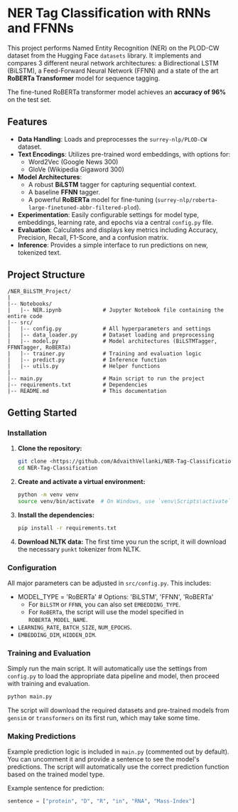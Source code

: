 # NER Tag Classification with RNNs and FFNNs

This project performs Named Entity Recognition (NER) on the PLOD-CW dataset from the Hugging Face `datasets` library. It implements and compares 3 different neural network architectures: a Bidirectional LSTM (BiLSTM), a Feed-Forward Neural Network (FFNN) and a state of the art **RoBERTa Transformer** model for sequence tagging.

The fine-tuned RoBERTa transformer model achieves an **accuracy of 96%** on the test set.
## Features

- **Data Handling**: Loads and preprocesses the `surrey-nlp/PLOD-CW` dataset.
- **Text Encodings**: Utilizes pre-trained word embeddings, with options for:
  - Word2Vec (Google News 300)
  - GloVe (Wikipedia Gigaword 300)
- **Model Architectures**:
  - A robust **BiLSTM** tagger for capturing sequential context.
  - A baseline **FFNN** tagger.
  - A powerful **RoBERTa** model for fine-tuning (`surrey-nlp/roberta-large-finetuned-abbr-filtered-plod`).
- **Experimentation**: Easily configurable settings for model type, embeddings, learning rate, and epochs via a central `config.py` file.
- **Evaluation**: Calculates and displays key metrics including Accuracy, Precision, Recall, F1-Score, and a confusion matrix.
- **Inference**: Provides a simple interface to run predictions on new, tokenized text.

## Project Structure

```
/NER_BiLSTM_Project/
|
|-- Notebooks/
|   |-- NER.ipynb             # Jupyter Notebook file containing the entire code
|-- src/
|   |-- config.py             # All hyperparameters and settings
|   |-- data_loader.py        # Dataset loading and preprocessing
|   |-- model.py              # Model architectures (BiLSTMTagger, FFNNTagger, RoBERTa)
|   |-- trainer.py            # Training and evaluation logic
|   |-- predict.py            # Inference function
|   |-- utils.py              # Helper functions
|
|-- main.py                   # Main script to run the project
|-- requirements.txt          # Dependencies
|-- README.md                 # This documentation
```

## Getting Started

### Installation

1.  **Clone the repository:**
    ```bash
    git clone <https://github.com/AdvaithVellanki/NER-Tag-Classification.git>
    cd NER-Tag-Classification
    ```

2.  **Create and activate a virtual environment:**
    ```bash
    python -m venv venv
    source venv/bin/activate  # On Windows, use `venv\Scripts\activate`
    ```

3.  **Install the dependencies:**
    ```bash
    pip install -r requirements.txt
    ```

4.  **Download NLTK data:**
    The first time you run the script, it will download the necessary `punkt` tokenizer from NLTK.

### Configuration

All major parameters can be adjusted in `src/config.py`. This includes:
- MODEL_TYPE = 'RoBERTa'  # Options: 'BiLSTM', 'FFNN', 'RoBERTa'
  - For `BiLSTM` or `FFNN`, you can also set `EMBEDDING_TYPE`.
  - For `RoBERTa`, the script will use the model specified in `ROBERTA_MODEL_NAME`.
- `LEARNING_RATE`, `BATCH_SIZE`, `NUM_EPOCHS`.
- `EMBEDDING_DIM`, `HIDDEN_DIM`.

### Training and Evaluation

Simply run the main script. It will automatically use the settings from `config.py` to load the appropriate data pipeline and model, then proceed with training and evaluation.

```bash
python main.py
```

The script will download the required datasets and pre-trained models from `gensim` or `transformers` on its first run, which may take some time.

### Making Predictions

Example prediction logic is included in `main.py` (commented out by default). You can uncomment it and provide a sentence to see the model's predictions. The script will automatically use the correct prediction function based on the trained model type.

Example sentence for prediction:
```python
sentence = ["protein", "D", "R", "in", "RNA", "Mass-Index"]
```